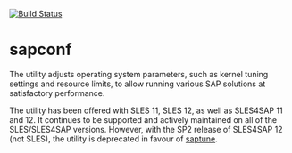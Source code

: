 [![Build Status](https://travis-ci.org/SUSE/sapconf.svg?branch=master)](https://travis-ci.org/SUSE/sapconf)

# sapconf
The utility adjusts operating system parameters, such as kernel tuning settings and resource limits, to allow running various SAP solutions at satisfactory performance.

The utility has been offered with SLES 11, SLES 12, as well as SLES4SAP 11 and 12. It continues to be supported and actively maintained on all of the SLES/SLES4SAP versions. However, with the SP2 release of SLES4SAP 12 (not SLES), the utility is deprecated in favour of [saptune](https://github.com/SUSE/saptune).

